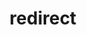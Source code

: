 ---
layout: 302
title: redirect
description: 302跳转网页
canonical_url: 'https://tggsearch.gtihub.io/doc./302.html'
---